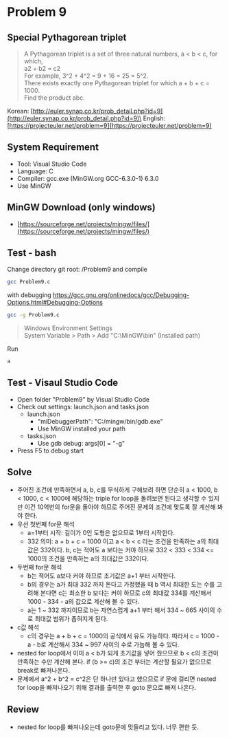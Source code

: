 # Problem 9

## Special Pythagorean triplet

> A Pythagorean triplet is a set of three natural numbers, a < b < c, for which,\
a2 + b2 = c2\
For example, 3^2 + 4^2 = 9 + 16 = 25 = 5^2.\
There exists exactly one Pythagorean triplet for which a + b + c = 1000.\
Find the product abc.

Korean: [http://euler.synap.co.kr/prob_detail.php?id=9](http://euler.synap.co.kr/prob_detail.php?id=9)\
English: [https://projecteuler.net/problem=9](https://projecteuler.net/problem=9)

## System Requirement

- Tool: Visual Studio Code
- Language: C
- Compiler: gcc.exe (MinGW.org GCC-6.3.0-1) 6.3.0
- Use MinGW

## MinGW Download (only windows)

- [https://sourceforge.net/projects/mingw/files/](https://sourceforge.net/projects/mingw/files/)

## Test - bash

Change directory git root: /Problem9
and compile

```bash
gcc Problem9.c
```

with debugging
https://gcc.gnu.org/onlinedocs/gcc/Debugging-Options.html#Debugging-Options

```bash
gcc -g Problem9.c
```

> Windows Environment Settings\
> System Variable > Path > Add "C:\MinGW\bin" (Installed path)

Run

```bash
a
```

## Test - Visaul Studio Code

- Open folder "Problem9" by Visual Studio Code
- Check out settings: launch.json and tasks.json
  - launch.json
    - "miDebuggerPath": "C:/mingw/bin/gdb.exe"
    - Use MinGW installed your path
  - tasks.json
    - Use gdb debug: args[0] = "-g"
- Press F5 to debug start

## Solve

- 주어진 조건에 만족하면서 a, b, c를 무식하게 구해보려 하면 단순히 a < 1000, b < 1000, c < 1000에 해당하는 triple for loop을 돌려보면 된다고 생각할 수 있지만 이건 10억번의 for문을 돌아야 하므로 주어진 문제의 조건에 맞도록 잘 계산해 봐야 한다.
- 우선 첫번째 for문 해석
  - a=1부터 시작: 길이가 0인 도형은 없으므로 1부터 시작한다.
  - 332 의미: a + b + c = 1000 이고 a < b < c 라는 조건을 만족하는 a의 최대값은 332이다. b, c는 적어도 a 보다는 커야 하므로 332 < 333 < 334 <= 1000의 조건을 만족하는 a의 최대값은 332이다.
- 두번째 for문 해석
  - b는 적어도 a보다 커야 하므로 초기값은 a+1 부터 시작한다.
  - b의 경우는 a가 최대 332 까지 돈다고 가정했을 때 b 역시 최대한 도는 수를 고려해 본다면 c는 최소한 b 보다는 커야 하므로 c의 최대값 334를 계산해서 1000 - 334 - a의 값으로 계산해 볼 수 있다.
  - a는 1 ~ 332 까지이므로 b는 자연스럽게 a+1 부터 해서 334 ~ 665 사이의 수로 최대값 범위가 좁혀지게 된다.
- c값 해석
  - c의 경우는 a + b + c = 1000의 공식에서 유도 가능하다. 따라서 c = 1000 - a - b로 계산해서 334 ~ 997 사이의 수로 가늠해 볼 수 있다.
- nested for loop에서 이미 a < b가 되게 초기값을 넣어 줬으므로 b < c의 조건이 만족하는 수만 계산해 본다. if (b >= c)의 조건 부터는 계산할 필요가 없으므로 break로 빠져나온다.
- 문제에서 a^2 + b^2 = c^2은 단 하나만 있다고 했으므로 if 문에 걸리면 nested for loop을 빠져나오기 위해 결과를 출력한 후 goto 문으로 빠져 나온다.

## Review

- nested for loop를 빠져나오는데 goto문에 맛들리고 있다. 너무 편한 듯.